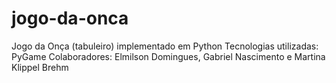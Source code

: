 # jogo-da-onca
Jogo da Onça (tabuleiro) implementado em Python
Tecnologias utilizadas: PyGame
Colaboradores: Elmilson Domingues, Gabriel Nascimento e Martina Klippel Brehm
